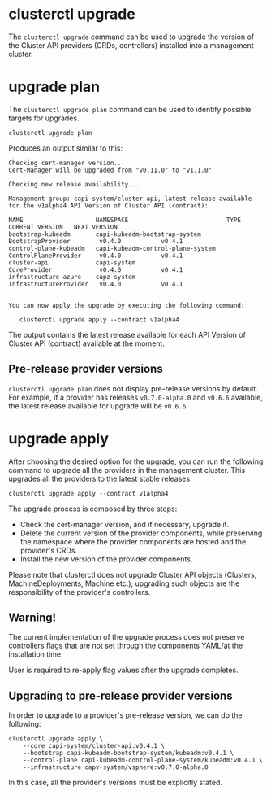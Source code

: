 # clusterctl upgrade

The `clusterctl upgrade` command can be used to upgrade the version of the Cluster API providers (CRDs, controllers)
installed into a management cluster.

# upgrade plan

The `clusterctl upgrade plan` command can be used to identify possible targets for upgrades.


```shell
clusterctl upgrade plan
```

Produces an output similar to this:

```shell
Checking cert-manager version...
Cert-Manager will be upgraded from "v0.11.0" to "v1.1.0"

Checking new release availability...

Management group: capi-system/cluster-api, latest release available for the v1alpha4 API Version of Cluster API (contract):

NAME                    NAMESPACE                           TYPE                     CURRENT VERSION   NEXT VERSION
bootstrap-kubeadm       capi-kubeadm-bootstrap-system       BootstrapProvider        v0.4.0           v0.4.1
control-plane-kubeadm   capi-kubeadm-control-plane-system   ControlPlaneProvider     v0.4.0           v0.4.1
cluster-api             capi-system                         CoreProvider             v0.4.0           v0.4.1
infrastructure-azure    capz-system                         InfrastructureProvider   v0.4.0           v0.4.1


You can now apply the upgrade by executing the following command:

   clusterctl upgrade apply --contract v1alpha4
```

The output contains the latest release available for each API Version of Cluster API (contract)
available at the moment.

<aside class="note">

<h1> Pre-release provider versions </h1>

`clusterctl upgrade plan` does not display pre-release versions by default. For
example, if a provider has releases `v0.7.0-alpha.0` and `v0.6.6` available, the latest
release available for upgrade will be `v0.6.6`.

</aside>

# upgrade apply

After choosing the desired option for the upgrade, you can run the following
command to upgrade all the providers in the management cluster. This upgrades
all the providers to the latest stable releases.

```shell
clusterctl upgrade apply --contract v1alpha4
```

The upgrade process is composed by three steps:

* Check the cert-manager version, and if necessary, upgrade it.
* Delete the current version of the provider components, while preserving the namespace where the provider components
  are hosted and the provider's CRDs.
* Install the new version of the provider components.

Please note that clusterctl does not upgrade Cluster API objects (Clusters, MachineDeployments, Machine etc.); upgrading
such objects are the responsibility of the provider's controllers.

<aside class="note warning">

<h1>Warning!</h1>

The current implementation of the upgrade process does not preserve controllers flags that are not set through the
components YAML/at the installation time.

User is required to re-apply flag values after the upgrade completes.

</aside>

<aside class="note warning">

<h1> Upgrading to pre-release provider versions </h1>

In order to upgrade to a provider's pre-release version, we can do
the following:

```shell
clusterctl upgrade apply \
    --core capi-system/cluster-api:v0.4.1 \
    --bootstrap capi-kubeadm-bootstrap-system/kubeadm:v0.4.1 \
    --control-plane capi-kubeadm-control-plane-system/kubeadm:v0.4.1 \
    --infrastructure capv-system/vsphere:v0.7.0-alpha.0
```

In this case, all the provider's versions must be explicitly stated.

</aside>
